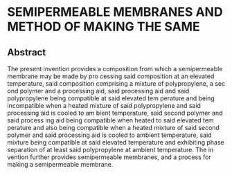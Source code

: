 # SEMIPERMEABLE MEMBRANES AND METHOD OF MAKING THE SAME

## Abstract
The present invention provides a composition from which a semipermeable membrane may be made by pro cessing said composition at an elevated temperature, said composition comprising a mixture of polypropylene, a sec ond polymer and a processing aid, said processing aid and said polypropylene being compatible at said elevated tem perature and being incompatible when a heated mixture of said polypropylene and said processing aid is cooled to am bient temperature, said second polymer and said process ing aid being compatible when heated to said elevated tem perature and also being compatible when a heated mixture of said second polymer and said processing aid is cooled to ambient temperature, said mixture being compatible at said elevated temperature and exhibiting phase separation of at least said polypropylene at ambient temperature. The in vention further provides semipermeable membranes, and a process for making a semipermeable membrane.